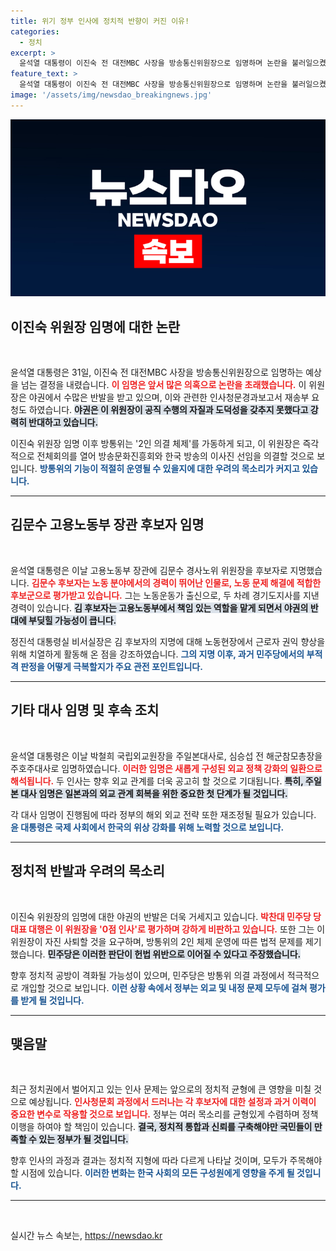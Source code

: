 ```yaml
---
title: 위기 정부 인사에 정치적 반향이 커진 이유!
categories:
  - 정치
excerpt: >
  윤석열 대통령이 이진숙 전 대전MBC 사장을 방송통신위원장으로 임명하며 논란을 불러일으켰다. 민주당은 즉각 반발하고, 새로운 방통위 체제에서의 결정 사항에 대한 법적 공방이 예고됐다.
feature_text: >
  윤석열 대통령이 이진숙 전 대전MBC 사장을 방송통신위원장으로 임명하며 논란을 불러일으켰다. 민주당은 즉각 반발하고, 새로운 방통위 체제에서의 결정 사항에 대한 법적 공방이 예고됐다.
image: '/assets/img/newsdao_breakingnews.jpg'
---
```


<p><img src="/assets/img/newsdao_breakingnews.jpg" alt="flaretime 속보" /></p>

<h2>이진숙 위원장 임명에 대한 논란</h2>

<p data-ke-size="size16">&nbsp;</p>

<p>윤석열 대통령은 31일, 이진숙 전 대전MBC 사장을 방송통신위원장으로 임명하는 예상을 넘는 결정을 내렸습니다. <b><span style="color: #ee2323;">이 임명은 앞서 많은 의혹으로 논란을 초래했습니다.</span></b> 이 위원장은 야권에서 수많은 반발을 받고 있으며, 이와 관련한 인사청문경과보고서 재송부 요청도 하였습니다. <b><span style="background-color: #21538527;">야권은 이 위원장이 공직 수행의 자질과 도덕성을 갖추지 못했다고 강력히 반대하고 있습니다.</span></b> </p>

<p>이진숙 위원장 임명 이후 방통위는 '2인 의결 체제'를 가동하게 되고, 이 위원장은 즉각적으로 전체회의를 열어 방송문화진흥회와 한국 방송의 이사진 선임을 의결할 것으로 보입니다. <b><span style="color: #1a5490;">방통위의 기능이 적절히 운영될 수 있을지에 대한 우려의 목소리가 커지고 있습니다.</span></b> </p>

<hr>

<h2>김문수 고용노동부 장관 후보자 임명</h2>

<p data-ke-size="size16">&nbsp;</p>

<p>윤석열 대통령은 이날 고용노동부 장관에 김문수 경사노위 위원장을 후보자로 지명했습니다. <b><span style="color: #ee2323;">김문수 후보자는 노동 분야에서의 경력이 뛰어난 인물로, 노동 문제 해결에 적합한 후보군으로 평가받고 있습니다.</span></b> 그는 노동운동가 출신으로, 두 차례 경기도지사를 지낸 경력이 있습니다. <b><span style="background-color: #21538527;">김 후보자는 고용노동부에서 책임 있는 역할을 맡게 되면서 야권의 반대에 부딪힐 가능성이 큽니다.</span></b> </p>

<p>정진석 대통령실 비서실장은 김 후보자의 지명에 대해 노동현장에서 근로자 권익 향상을 위해 치열하게 활동해 온 점을 강조하였습니다. <b><span style="color: #1a5490;">그의 지명 이후, 과거 민주당에서의 부적격 판정을 어떻게 극복할지가 주요 관전 포인트입니다.</span></b> </p>

<hr>

<h2>기타 대사 임명 및 후속 조치</h2>

<p data-ke-size="size16">&nbsp;</p>

<p>윤석열 대통령은 이날 박철희 국립외교원장을 주일본대사로, 심승섭 전 해군참모총장을 주호주대사로 임명하였습니다. <b><span style="color: #ee2323;">이러한 임명은 새롭게 구성된 외교 정책 강화의 일환으로 해석됩니다.</span></b> 두 인사는 향후 외교 관계를 더욱 공고히 할 것으로 기대됩니다. <b><span style="background-color: #21538527;">특히, 주일본 대사 임명은 일본과의 외교 관계 회복을 위한 중요한 첫 단계가 될 것입니다.</span></b> </p>

<p>각 대사 임명이 진행됨에 따라 정부의 해외 외교 전략 또한 재조정될 필요가 있습니다. <b><span style="color: #1a5490;">윤 대통령은 국제 사회에서 한국의 위상 강화를 위해 노력할 것으로 보입니다.</span></b> </p>

<hr>

<h2>정치적 반발과 우려의 목소리</h2>

<p data-ke-size="size16">&nbsp;</p>

<p>이진숙 위원장의 임명에 대한 야권의 반발은 더욱 거세지고 있습니다. <b><span style="color: #ee2323;">박찬대 민주당 당대표 대행은 이 위원장을 '0점 인사'로 평가하며 강하게 비판하고 있습니다.</span></b> 또한 그는 이 위원장이 자진 사퇴할 것을 요구하며, 방통위의 2인 체제 운영에 따른 법적 문제를 제기했습니다. <b><span style="background-color: #21538527;">민주당은 이러한 판단이 헌법 위반으로 이어질 수 있다고 주장했습니다.</span></b> </p>

<p>향후 정치적 공방이 격화될 가능성이 있으며, 민주당은 방통위 의결 과정에서 적극적으로 개입할 것으로 보입니다. <b><span style="color: #1a5490;">이런 상황 속에서 정부는 외교 및 내정 문제 모두에 걸쳐 평가를 받게 될 것입니다.</span></b> </p>

<hr>

<h2>맺음말</h2>

<p data-ke-size="size16">&nbsp;</p>

<p>최근 정치권에서 벌어지고 있는 인사 문제는 앞으로의 정치적 균형에 큰 영향을 미칠 것으로 예상됩니다. <b><span style="color: #ee2323;">인사청문회 과정에서 드러나는 각 후보자에 대한 설정과 과거 이력이 중요한 변수로 작용할 것으로 보입니다.</span></b> 정부는 여러 목소리를 균형있게 수렴하며 정책 이행을 하여야 할 책임이 있습니다. <b><span style="background-color: #21538527;">결국, 정치적 통합과 신뢰를 구축해야만 국민들이 만족할 수 있는 정부가 될 것입니다.</span></b> </p>

<p>향후 인사의 과정과 결과는 정치적 지형에 따라 다르게 나타날 것이며, 모두가 주목해야 할 시점에 있습니다. <b><span style="color: #1a5490;">이러한 변화는 한국 사회의 모든 구성원에게 영향을 주게 될 것입니다.</span></b></p>

<hr>

<p data-ke-size="size16">&nbsp;</p>
실시간 뉴스 속보는, <a href="https://newsdao.kr" rel="dofollow">https://newsdao.kr</a>


